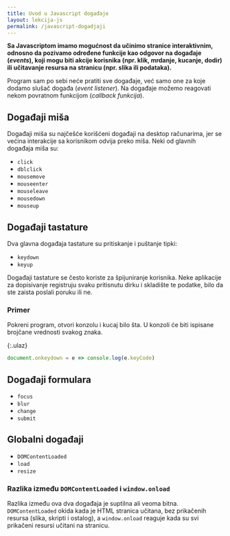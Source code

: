 ```yaml
---
title: Uvod u Javascript događaje
layout: lekcija-js
permalink: /javascript-dogadjaji
---
```


**Sa Javascriptom imamo mogućnost da učinimo stranice interaktivnim, odnosno da pozivamo određene funkcije kao odgovor na događaje (*events*), koji mogu biti akcije korisnika (npr. klik, mrdanje, kucanje, dodir) ili učitavanje resursa na stranicu (npr. slika ili podataka).**

Program sam po sebi neće pratiti sve događaje, već samo one za koje dodamo slušač događa (*event listener*). Na događaje možemo reagovati nekom povratnom funkcijom (*callback funkcija*).

## Događaji miša 

Događaji miša su najčešće korišćeni događaji na desktop računarima, jer se većina interakcije sa korisnikom odvija preko miša. Neki od glavnih događaja miša su:

- `click`
- `dblclick`
- `mousemove`
- `mouseenter`
- `mouseleave`
- `mousedown`
- `mouseup`

## Događaji tastature 

Dva glavna događaja tastature su pritiskanje i puštanje tipki:

- `keydown`
- `keyup`

Događaji tastature se često koriste za špijuniranje korisnika. Neke aplikacije za dopisivanje registruju svaku pritisnutu dirku i skladište te podatke, bilo da ste zaista poslali poruku ili ne. 

### Primer

Pokreni program, otvori konzolu i kucaj bilo šta. U konzoli će biti ispisane brojčane vrednosti svakog znaka.

{:.ulaz}
```js
document.onkeydown = e => console.log(e.keyCode)
```

## Događaji formulara

- `focus`
- `blur`
- `change`
- `submit`

## Globalni događaji 

- `DOMContentLoaded`
- `load`
- `resize`

### Razlika između `DOMContentLoaded` i `window.onload`

Razlika između ova dva događaja je suptilna ali veoma bitna. `DOMContentLoaded` okida kada je HTML stranica učitana, bez prikačenih resursa (slika, skripti i ostalog), a `window.onload` reaguje kada su svi prikačeni resursi učitani na stranicu.
